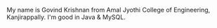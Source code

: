My name is Govind Krishnan from Amal Jyothi College of Engineering, Kanjirappally. I'm good in Java & MySQL.
